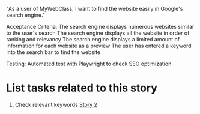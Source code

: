 "As a user of MyWebClass, I want to find the website easily in Google's search engine."

Acceptance Criteria: The search engine displays numerous websites similar to the user's search
The search engine displays all the website in order of ranking and relevancy
The search engine displays a limited amount of information for each website as a preview
The user has entered a keyword into the search bar to find the website

Testing: Automated test with Playwright to check SEO optimization

# List tasks related to this story
1. Check relevant keywords [Story 2](documentation/theme_1/initiatives/Epics/Stories/Tasks/WebsiteCreateTasks2.md)
